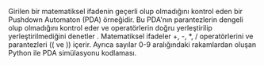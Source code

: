Girilen bir matematiksel ifadenin geçerli olup olmadığını kontrol eden bir Pushdown Automaton (PDA) örneğidir.  Bu PDA'nın parantezlerin dengeli olup olmadığını kontrol eder ve operatörlerin doğru yerleştirilip yerleştirilmediğini denetler . Matematiksel ifadeler +, -, *, / operatörlerini ve parantezleri (( ve )) içerir. Ayrıca sayılar 0-9 aralığındaki rakamlardan oluşan Python ile  PDA simülasyonu kodlaması.
